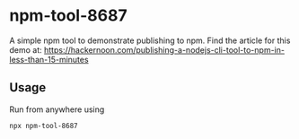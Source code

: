 # npm-tool-8687

A simple npm tool to demonstrate publishing to npm. Find the article for this demo at: https://hackernoon.com/publishing-a-nodejs-cli-tool-to-npm-in-less-than-15-minutes

## Usage

Run from anywhere using

```
npx npm-tool-8687
```
